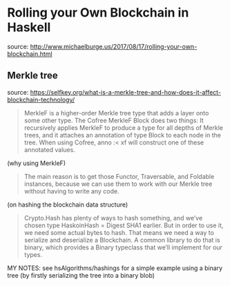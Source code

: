 # Rolling your Own Blockchain in Haskell

source: <http://www.michaelburge.us/2017/08/17/rolling-your-own-blockchain.html>

## Merkle tree

source: <https://selfkey.org/what-is-a-merkle-tree-and-how-does-it-affect-blockchain-technology/>

> MerkleF is a higher-order Merkle tree type that adds a layer onto some other type. The Cofree MerkleF Block does two things: It recursively applies MerkleF to produce a type for all depths of Merkle trees, and it attaches an annotation of type Block to each node in the tree.
> When using Cofree, anno :< xf will construct one of these annotated values.

(why using MerkleF)

> The main reason is to get those Functor, Traversable, and Foldable instances, because we can use them to work with our Merkle tree without having to write any code.

(on hashing the blockchain data structure)

> Crypto.Hash has plenty of ways to hash something, and we’ve chosen type HaskoinHash = Digest SHA1 earlier. But in order to use it, we need some actual bytes to hash. That means we need a way to serialize and deserialize a Blockchain. A common library to do that is binary, which provides a Binary typeclass that we’ll implement for our types.

MY NOTES: see hsAlgorithms/hashings for a simple example using a binary tree (by firstly serializing the tree into a binary blob)
